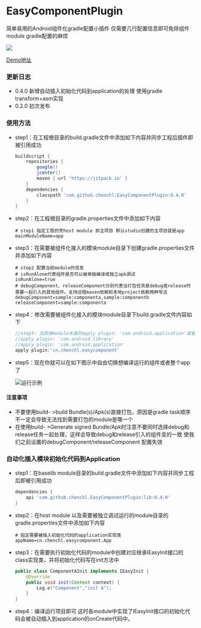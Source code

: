 # EasyComponentPlugin
简单易用的Android组件化gradle配置小插件 仅需要几行配置信息即可免除组件module gradle配置的麻烦

[![](https://jitpack.io/v/chenchl/EasyComponentPlugin.svg)](https://jitpack.io/#chenchl/EasyComponentPlugin)

[Demo地址](https://github.com/chenchl/EasyComponent)

### 更新日志

- 0.4.0 新增自动插入初始化代码到application的处理 使用gradle transform+asm实现
- 0.2.0 初次发布

### 使用方法

- step1：在工程根目录的build.gradle文件中添加如下内容并同步工程后插件即被引用成功

  ```groovy
  buildscript {
      repositories {
          google()
          jcenter()
          maven { url 'https://jitpack.io' }
      }
      dependencies {
          classpath 'com.github.chenchl:EasyComponentPlugin:0.4.0'
      }
  }
  ```

- step2：在工程根目录的gradle.properties文件中添加如下内容

  ```properties
  # step1 指定工程的壳host module 即主项目 默认studio创建的主项目就是app
  mainModuleName=app
  ```

- step3：在需要被组件化接入的模块module目录下创建gradle.properties文件 并添加如下内容

  ```properties
  # step2 配置当前module的信息
  # isRunAlone代表组件是否可以被单独编译成独立apk调试
  isRunAlone=true
  # debugComponent、releaseComponent分别代表当打包任务是debug或release时需要一起引入的其他组件。支持远程maven依赖和本地project依赖两种写法
  debugComponent=sample:componenta,sample:componentb
  releaseComponent=sample:componenta
  ```

- step4：修改需要被组件化接入的模块module目录下build.gradle文件内容如下

  ```groovy
  //step3: 去除掉module本身的apply plugin: 'com.android.application'或者apply plugin: 'com.android.library' 添加apply plugin:'cn.chenchl.easycomponent'即可
  //apply plugin: 'com.android.library'
  //apply plugin: 'com.android.application'
  apply plugin:'cn.chenchl.easycomponent'
  ```

- step5：现在你就可以在如下图示中自由切换想编译运行的组件或者整个app了

  ![运行示例](https://github.com/chenchl/EasyComponentPlugin/blob/master/img1.png)

#### 注意事项

- 不要使用build- >build Bundle(s)/Apk(s)直接打包，原因是gradle task顺序不一定会导致无法找到需要打包的module是哪一个
- 在使用build- >Generate signed Bundle/Apk时注意不要同时选择debug和release任务一起处理，这样会导致debug和release引入的组件变的一致 使我们之前设置的debugComponent/releaseComponent 配置失效

### 自动化插入模块初始化代码到Application

- step1：在baselib module目录的build.gradle文件中添加如下内容并同步工程后即被引用成功

  ```groovy
  dependencies {
      api 'com.github.chenchl.EasyComponentPlugin:lib:0.4.0'
  }
  ```

- step2：在host module 以及需要被独立调试运行的module目录的gradle.properties文件中添加如下内容

  ```properties
  # 指定需要被插入初始化代码的application实现类
  appName=cn.chenchl.easycomponent.App
  ```

- step3：在需要执行初始化代码的module中创建对应继承IEasyInit接口的class实现类，并将初始化代码写在init方法中

  ```java
  public class ComponentAInit implements IEasyInit {
      @Override
      public void init(Context context) {
          Log.e("Component","init A");
      }
  }
  ```

- step4：编译运行项目即可 这时各module中实现了IEasyInit接口的初始化代码会被自动插入到application的onCreate代码中。

